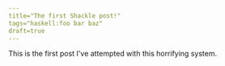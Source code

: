 ```yaml
---
title="The first Shackle post!"
tags="haskell:foo bar baz"
draft=true
---
```


This is the first post I've attempted with this horrifying system.
